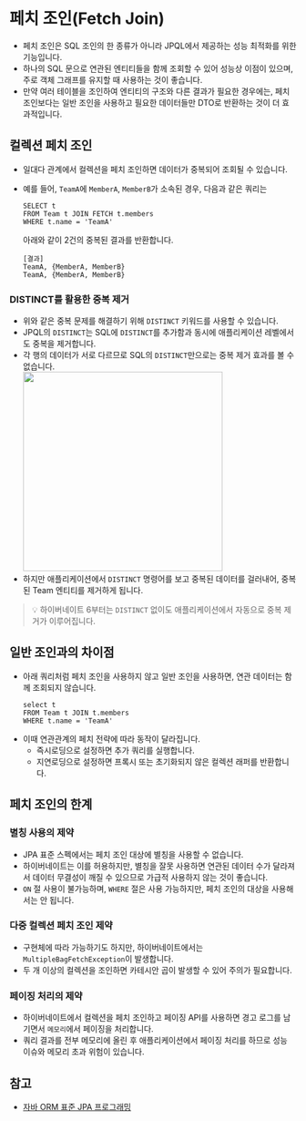 # 페치 조인(Fetch Join)

- 페치 조인은 SQL 조인의 한 종류가 아니라 JPQL에서 제공하는 성능 최적화를 위한 기능입니다.
- 하나의 SQL 문으로 연관된 엔티티들을 함께 조회할 수 있어 성능상 이점이 있으며, 주로 객체 그래프를 유지할 때 사용하는 것이 좋습니다.
- 만약 여러 테이블을 조인하여 엔티티의 구조와 다른 결과가 필요한 경우에는, 페치 조인보다는 일반 조인을 사용하고 필요한 데이터들만 DTO로 반환하는 것이 더 효과적입니다.

## 컬렉션 페치 조인

- 일대다 관계에서 컬렉션을 페치 조인하면 데이터가 중복되어 조회될 수 있습니다.
- 예를 들어, `TeamA`에 `MemberA`, `MemberB`가 소속된 경우, 다음과 같은 쿼리는

  ```jpaql
  SELECT t
  FROM Team t JOIN FETCH t.members
  WHERE t.name = 'TeamA'
  ```
  아래와 같이 2건의 중복된 결과를 반환합니다.
  ```text
  [결과]
  TeamA, {MemberA, MemberB}
  TeamA, {MemberA, MemberB}
  ```

### DISTINCT를 활용한 중복 제거

- 위와 같은 중복 문제를 해결하기 위해 `DISTINCT` 키워드를 사용할 수 있습니다.
- JPQL의 `DISTINCT`는 SQL에 `DISTINCT`를 추가함과 동시에 애플리케이션 레벨에서도 중복을 제거합니다.
- 각 행의 데이터가 서로 다르므로 SQL의 `DISTINCT`만으로는 중복 제거 효과를 볼 수 없습니다.<br>
  <img src="https://github.com/user-attachments/assets/2a9d8006-59d8-4846-9231-af0bef013d7b" width = 350><br>
- 하지만 애플리케이션에서 `DISTINCT` 명령어를 보고 중복된 데이터를 걸러내어, 중복된 Team 엔티티를 제거하게 됩니다.

>💡 하이버네이트 6부터는 `DISTINCT` 없이도 애플리케이션에서 자동으로 중복 제거가 이루어집니다.

## 일반 조인과의 차이점

- 아래 쿼리처럼 페치 조인을 사용하지 않고 일반 조인을 사용하면, 연관 데이터는 함께 조회되지 않습니다.
  ```jpaql
  select t
  FROM Team t JOIN t.members
  WHERE t.name = 'TeamA'
  ```
- 이때 연관관계의 페치 전략에 따라 동작이 달라집니다.
  - 즉시로딩으로 설정하면 추가 쿼리를 실행합니다.
  - 지연로딩으로 설정하면 프록시 또는 초기화되지 않은 컬렉션 래퍼를 반환합니다.

## 페치 조인의 한계

### 별칭 사용의 제약

- JPA 표준 스펙에서는 페치 조인 대상에 별칭을 사용할 수 없습니다.
- 하이버네이트는 이를 허용하지만, 별칭을 잘못 사용하면 연관된 데이터 수가 달라져서 데이터 무결성이 깨질 수 있으므로 가급적 사용하지 않는 것이 좋습니다.
- `ON` 절 사용이 불가능하며, `WHERE` 절은 사용 가능하지만, 페치 조인의 대상을 사용해서는 안 됩니다.

### 다중 컬렉션 페치 조인 제약

- 구현체에 따라 가능하기도 하지만, 하이버네이트에서는 `MultipleBagFetchException`이 발생합니다.
- 두 개 이상의 컬렉션을 조인하면 카테시안 곱이 발생할 수 있어 주의가 필요합니다.

### 페이징 처리의 제약

- 하이버네이트에서 컬렉션을 페치 조인하고 페이징 API를 사용하면 경고 로그를 남기면서 `메모리`에서 페이징을 처리합니다.
- 쿼리 결과를 전부 메모리에 올린 후 애플리케이션에서 페이징 처리를 하므로 성능 이슈와 메모리 초과 위험이 있습니다.

## 참고

- [자바 ORM 표준 JPA 프로그래밍](https://www.yes24.com/product/goods/19040233)